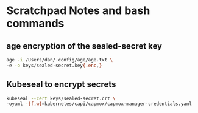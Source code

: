 # Scratchpad Notes and bash commands

## age encryption of the sealed-secret key

```bash
age -i /Users/dan/.config/age/age.txt \
-e -o keys/sealed-secret.key{.enc,}
```

## Kubeseal to encrypt secrets

```bash
kubeseal --cert keys/sealed-secret.crt \
-oyaml -{f,w}=kubernetes/capi/capmox/capmox-manager-credentials.yaml
```

